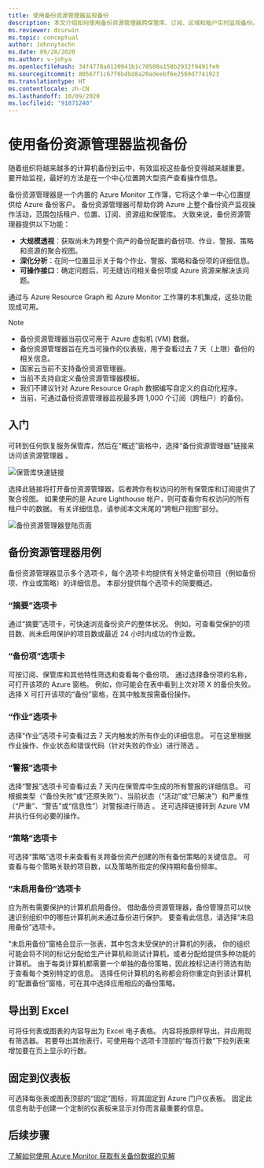 ```yaml
---
title: 使用备份资源管理器监视备份
description: 本文介绍如何使用备份资源管理器跨保管库、订阅、区域和租户实时监视备份。
ms.reviewer: dcurwin
ms.topic: conceptual
author: Johnnytechn
ms.date: 09/28/2020
ms.author: v-johya
ms.openlocfilehash: 34f4778a0120941b1c70500a158b2932f9491fe9
ms.sourcegitcommit: 80567f1c67f6bdbd8a20adeebf6e2569d7741923
ms.translationtype: HT
ms.contentlocale: zh-CN
ms.lasthandoff: 10/09/2020
ms.locfileid: "91871240"
---
```

# <a name="monitor-your-backups-with-backup-explorer"></a>使用备份资源管理器监视备份

随着组织将越来越多的计算机备份到云中，有效监视这些备份变得越来越重要。 要开始监视，最好的方法是在一个中心位置跨大型资产查看操作信息。

备份资源管理器是一个内置的 Azure Monitor 工作簿，它将这个单一中心位置提供给 Azure 备份客户。 备份资源管理器可帮助你跨 Azure 上整个备份资产监视操作活动，范围包括租户、位置、订阅、资源组和保管库。 大致来说，备份资源管理器提供以下功能：

* **大规模透视**：获取尚未为跨整个资产的备份配置的备份项、作业、警报、策略和资源的聚合视图。
* **深化分析**：在同一位置显示关于每个作业、警报、策略和备份项的详细信息。
* **可操作接口**：确定问题后，可无缝访问相关备份项或 Azure 资源来解决该问题。

通过与 Azure Resource Graph 和 Azure Monitor 工作簿的本机集成，这些功能现成可用。

> [!NOTE]
>
> * 备份资源管理器当前仅可用于 Azure 虚拟机 (VM) 数据。
> * 备份资源管理器旨在充当可操作的仪表板，用于查看过去 7 天（上限）备份的相关信息。
> * 国家云当前不支持备份资源管理器。
> * 当前不支持自定义备份资源管理器模板。
> * 我们不建议针对 Azure Resource Graph 数据编写自定义的自动化程序。
> * 当前，可通过备份资源管理器监视最多跨 1,000 个订阅（跨租户）的备份。

## <a name="get-started"></a>入门

可转到任何恢复服务保管库，然后在“概述”窗格中，选择“备份资源管理器”链接来访问该资源管理器 。

![保管库快速链接](./media/backup-azure-monitor-with-backup-explorer/vault-quick-link.png)

选择此链接将打开备份资源管理器，后者跨你有权访问的所有保管库和订阅提供了聚合视图。 如果使用的是 Azure Lighthouse 帐户，则可查看你有权访问的所有租户中的数据。 有关详细信息，请参阅本文末尾的“跨租户视图”部分。

![备份资源管理器登陆页面](./media/backup-azure-monitor-with-backup-explorer/explorer-landing-page.png)

## <a name="backup-explorer-use-cases"></a>备份资源管理器用例

备份资源管理器显示多个选项卡，每个选项卡均提供有关特定备份项目（例如备份项、作业或策略）的详细信息。 本部分提供每个选项卡的简要概述。

### <a name="the-summary-tab"></a>“摘要”选项卡

通过“摘要”选项卡，可快速浏览备份资产的整体状况。 例如，可查看受保护的项目数、尚未启用保护的项目数或最近 24 小时内成功的作业数。

### <a name="the-backup-items-tab"></a>“备份项”选项卡

可按订阅、保管库和其他特性筛选和查看每个备份项。 通过选择备份项的名称，可打开该项的 Azure 窗格。 例如，你可能会在表中看到上次对项 X 的备份失败。选择 X 可打开该项的“备份”窗格，在其中触发按需备份操作。

### <a name="the-jobs-tab"></a>“作业”选项卡

选择“作业”选项卡可查看过去 7 天内触发的所有作业的详细信息。 可在这里根据作业操作、作业状态和错误代码（针对失败的作业）进行筛选  。

### <a name="the-alerts-tab"></a>“警报”选项卡

选择“警报”选项卡可查看过去 7 天内在保管库中生成的所有警报的详细信息。 可根据类型（“备份失败”或“还原失败”）、当前状态（“活动”或“已解决”）和严重性（“严重”、“警告”或“信息性”）对警报进行筛选      。 还可选择链接转到 Azure VM 并执行任何必要的操作。

### <a name="the-policies-tab"></a>“策略”选项卡

可选择“策略”选项卡来查看有关跨备份资产创建的所有备份策略的关键信息。 可查看与每个策略关联的项目数，以及策略所指定的保持期和备份频率。

### <a name="the-backup-not-enabled-tab"></a>“未启用备份”选项卡

应为所有需要保护的计算机启用备份。 借助备份资源管理器，备份管理员可以快速识别组织中的哪些计算机尚未通过备份进行保护。 要查看此信息，请选择“未启用备份”选项卡。

“未启用备份”窗格会显示一张表，其中包含未受保护的计算机的列表。 你的组织可能会将不同的标记分配给生产计算机和测试计算机，或者分配给提供多种功能的计算机。 由于每类计算机都需要一个单独的备份策略，因此按标记进行筛选有助于查看每个类别特定的信息。 选择任何计算机的名称都会将你重定向到该计算机的“配置备份”窗格，可在其中选择应用相应的备份策略。

## <a name="export-to-excel"></a>导出到 Excel

可将任何表或图表的内容导出为 Excel 电子表格。 内容将按原样导出，并应用现有筛选器。 若要导出其他表行，可使用每个选项卡顶部的“每页行数”下拉列表来增加要在页上显示的行数。

## <a name="pin-to-the-dashboard"></a>固定到仪表板

可选择每张表或图表顶部的“固定”图标，将其固定到 Azure 门户仪表板。 固定此信息有助于创建一个定制的仪表板来显示对你而言最重要的信息。

<!-- Not available in Azure Lighthouse -->
## <a name="next-steps"></a>后续步骤

[了解如何使用 Azure Monitor 获取有关备份数据的见解](./backup-azure-monitoring-use-azuremonitor.md)

